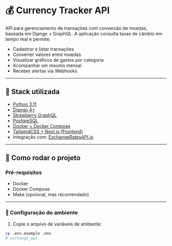 # 💰 Currency Tracker API

API para gerenciamento de transações com conversão de moedas, baseada em Django + GraphQL. A aplicação consulta taxas de câmbio em tempo real e permite:

- Cadastrar e listar transações
- Converter valores entre moedas
- Visualizar gráficos de gastos por categoria
- Acompanhar um resumo mensal
- Receber alertas via Webhooks

---

## 🧱 Stack utilizada

- [Python 3.11](https://www.python.org/)
- [Django 4+](https://www.djangoproject.com/)
- [Strawberry GraphQL](https://strawberry.rocks/)
- [PostgreSQL](https://www.postgresql.org/)
- [Docker + Docker Compose](https://docs.docker.com/)
- [TailwindCSS + Next.js (Frontend)](https://tailwindcss.com/)
- Integração com: [ExchangeRatesAPI.io](https://exchangeratesapi.io/)

---

## 🚀 Como rodar o projeto

### Pré-requisitos

- Docker
- Docker Compose
- Make (opcional, mas recomendado)

---

### 🔧 Configuração do ambiente

1. Copie o arquivo de variáveis de ambiente:

```bash
cp .env.example .env
# exchange_api
